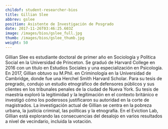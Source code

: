 ```yaml
---
childof: student-researcher-bios
title: Gillian Slee
abbrev: gslee
position: Asistente de Investigación de Posgrado
date: 2017-11-26T03:46:25.603Z
image: /images/bios/gslee_full.jpg
thumb: /images/bios/gslee_thumb.jpg
weight: 50
---
```

Gillian Slee es estudiante doctoral de primer año en Sociología y Política Social en la Universidad de Princeton. Se graduó de Harvard College en 2016 con un título en Estudios Sociales y una especialización en Psicología. En 2017, Gillian obtuvo su M.Phil. en Criminología en la Universidad de Cambridge, donde fue una Herchel Smith Harvard Scholar. Para su tesis de pregrado, condujo un estudio etnográfico de defensores públicos y sus clientes en los tribunales penales de la ciudad de Nueva York. Su tesis de maestría exploró la legitimidad y la legitimación en el contexto británico e investigó cómo los poderosos justificaron su autoridad en la corte de magistrados. La investigación actual de Gillian se centra en la pobreza urbana, la justicia criminal, las políticas y la etnografía. En el Eviction Lab, Gillian está explorando las consecuencias del desalojo en varios resultados a nivel de vecindario, incluida la votación.